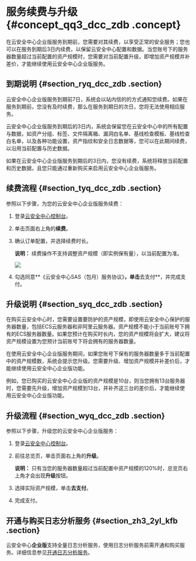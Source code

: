 # 服务续费与升级 {#concept_qq3_dcc_zdb .concept}

在云安全中心企业版服务到期前，您需要对其续费，以享受正常的安全服务；您也可以在服务到期后3日内续费，以保留云安全中心配置和数据。当您账号下的服务器数量超过当前配置的资产规模时，您需要对当前配置升级，即增加资产规模并补差价，才能继续使用云安全中心企业版服务。

## 到期说明 {#section_ryq_dcc_zdb .section}

云安全中心企业版服务到期前7日，系统会以站内信的的方式通知您续费。如果在服务到期前，您没有及时续费，那么在服务到期日的次日，您将无法使用相应服务。

云安全中心企业版服务到期后的3日内，系统会保留您在云安全中心中的所有配置与数据，如资产分组、标签、文件隔离箱、漏洞白名单、基线检查模板、基线检查白名单，以及各种功能设置，资产指纹和安全日志数据等，您可以在此期间续费，以沿用当前配置与历史数据。

如果在云安全中心企业版服务到期后的3日内，您没有续费，系统将释放当前配置和历史数据，且您只能通过重新购买来启用云安全中心企业版服务。

## 续费流程 {#section_tyq_dcc_zdb .section}

参照以下步骤，为您的云安全中心企业版服务续费：

1.  登录[云安全中心控制台](https://yundun.console.aliyun.com/?p=sas)。
2.  单击页面右上角的**续费**。
3.  确认订单配置，并选择续费时长。

    **说明：** 续费操作不支持调整资产规模（即实例保有量），以当前配置为准。

    ![](http://static-aliyun-doc.oss-cn-hangzhou.aliyuncs.com/assets/img/13628/15530134544471_zh-CN.png)

4.  勾选同意**《云安全中心SAS（包月）服务协议》**，单击**去支付**，并完成支付。

## 升级说明 {#section_syq_dcc_zdb .section}

在购买云安全中心时，您需要设置要防护的资产规模，即使用云安全中心保护的服务器数量，包括ECS云服务器和非阿里云服务器。资产规模不能小于当前账号下拥有的ECS服务器数量。如果您预计在购买时长内，您的资产规模将会扩大，建议将资产规模设置为您预计当前账号下将会拥有的服务器数量。

在使用云安全中心企业版服务期间，如果您账号下保有的服务器数量多于当前配置中的资产规模数，系统会提示您升级。您需要升级、增加资产规模并补差价后，才能继续使用云安全中心企业版功能。

例如，您已购买的云安全中心企业版的资产规模是10台，则当您拥有13台服务器时，您需要先升级，增加资产规模到13台，并补齐这三台的差价后，才能继续使用云安全中心企业版功能。

## 升级流程 {#section_wyq_dcc_zdb .section}

参照以下步骤，升级您的云安全中心企业版服务：

1.  登录[云安全中心控制台](https://yundun.console.aliyun.com/?p=sas)。
2.  前往总览页，单击页面右上角的**升级**。

    **说明：** 只有当您的服务器数量超过当前配置中资产规模的120%时，总览页右上角才会出现**升级**按钮。

3.  选择实际资产规模，单击**去支付**。
4.  完成支付。

## 开通与购买日志分析服务 {#section_zh3_2yl_kfb .section}

云安全中心**企业版**支持全量日志分析服务，使用日志分析服务前需开通和购买服务。详细信息参见[开通日志分析服务](../../../../../cn.zh-CN/用户指南/日志分析/开通日志分析服务.md#section_hb4_p5l_kfb)。

